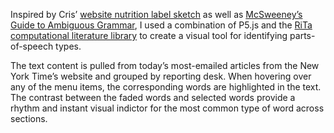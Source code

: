 Inspired by Cris’ [website nutrition label sketch](http://itp.3laab.com/2016/10/13/nutrition-facts/) as well as [McSweeney’s Guide to Ambiguous Grammar](https://www.mcsweeneys.net/articles/an-interactive-guide-to-ambiguous-grammar), I used a combination of P5.js and the [RiTa computational literature library](https://rednoise.org/rita/) to create a visual tool for identifying parts-of-speech types. 

The text content is pulled from today’s most-emailed articles from the New York Time’s website and grouped by reporting desk. When hovering over any of the menu items, the corresponding words are highlighted in the text. The contrast between the faded words and selected words provide a rhythm and instant visual indictor for the most common type of word across sections. 
